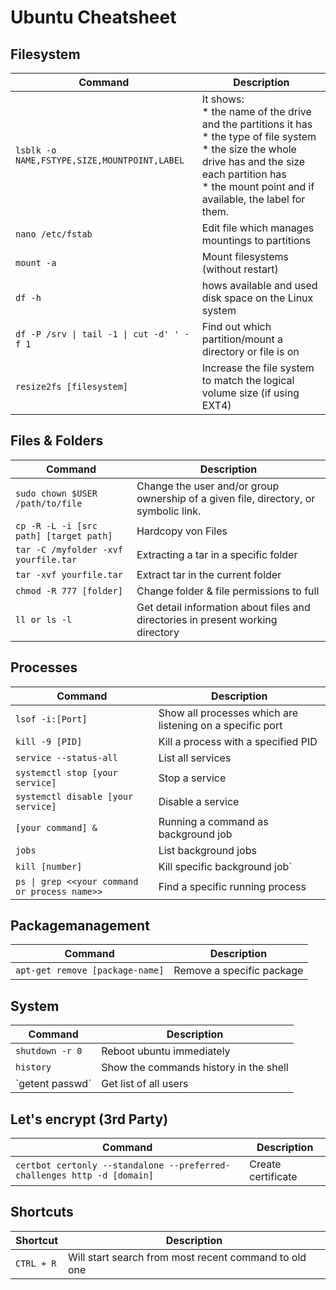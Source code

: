 # Ubuntu Cheatsheet

## Filesystem

| Command  |  Description |
|---|---|
| `lsblk -o NAME,FSTYPE,SIZE,MOUNTPOINT,LABEL`  | It shows: <br> * the name of the drive and the partitions it has <br> * the type of file system <br> * the size the whole drive has and the size each partition has <br> * the mount point and if available, the label for them. |
| `nano /etc/fstab`  |  Edit file which manages mountings to partitions  |
| `mount -a`  |  Mount filesystems (without restart) |
| `df -h`| hows available and used disk space on the Linux system |
| `df -P /srv \| tail -1 \| cut -d' ' -f 1` |  Find out which partition/mount a directory or file is on|
| `resize2fs [filesystem]`| Increase the file system to match the logical volume size (if using EXT4)

## Files & Folders

| Command  |  Description |
|---|---|
| `sudo chown $USER /path/to/file`  | Change the user and/or group ownership of a given file, directory, or symbolic link. |
| `cp -R -L -i [src path] [target path]` | Hardcopy von Files
| `tar -C /myfolder -xvf yourfile.tar`| Extracting a tar in a specific folder
| `tar -xvf yourfile.tar`| Extract tar in the current folder
| `chmod -R 777 [folder]`| Change folder & file permissions to full
| `ll or ls -l`| Get detail information about files and directories in present working directory


## Processes

| Command  |  Description |
|---|---|
| `lsof -i:[Port]`| Show all processes which are listening on a specific port|
| `kill -9 [PID]`  | Kill a process with a specified PID |
| `service --status-all`| List all services |
| `systemctl stop [your service]` | Stop a service |
| `systemctl disable [your service]`| Disable a service |
| `[your command] &` | Running a command as background job |
| `jobs` | List background jobs |
| `kill [number]` | Kill specific background job`
| `ps \| grep <<your command or process name>>` | Find a specific running process |

## Packagemanagement

| Command  |  Description |
|---|---|
| `apt-get remove [package-name]`| Remove a specific package|


## System

| Command  |  Description |
|---|---|
| `shutdown -r 0`| Reboot ubuntu immediately|
| `history` | Show the commands history in the shell
|`getent passwd´| Get list of all users

## Let's encrypt (3rd Party)

| Command  |  Description |
|---|---|
| `certbot certonly --standalone --preferred-challenges http -d [domain]`| Create certificate |

## Shortcuts

| Shortcut  |  Description |
|---|---|
| `CTRL + R`| Will start search from most recent command to old one |


